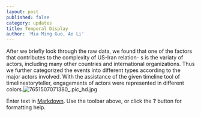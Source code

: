 ```yaml
---
layout: post
published: false
category: updates
title: Temporal Display
author: 'Mia Ming Guo, Ao Li'
---
```

After we briefly look through the raw data, we found that one of the factors that contributes to the complexity of US-Iran relation- s is the variaty of actors, including many other countries and international organizations. Thus we further categorized the events into different types according to the major actors involved. With the assistance of the given timeline tool of timelinestoryteller, engagements of actors were represented in different colors.![7651507071380_.pic_hd.jpg]({{site.baseurl}}/assets/7651507071380_.pic_hd.jpg)


Enter text in [Markdown](http://daringfireball.net/projects/markdown/). Use the toolbar above, or click the **?** button for formatting help.
